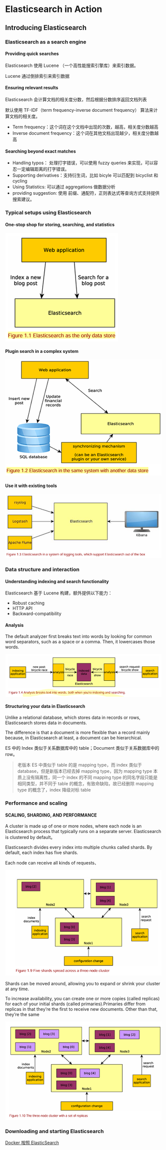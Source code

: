 # Elasticsearch in Action

## Introducing Elasticsearch

### Elasticsearch as a search engine

#### Providing quick searches

Elasticsearch 使用 Lucene （一个高性能搜索引擎库）来索引数据。

Lucene 通过倒排索引来索引数据

#### Ensuring relevant results

Elasticsearch 会计算文档的相关度分数，然后根据分数排序返回文档列表

默认使用 TF-IDF（term frequency-inverse document frequency） 算法来计算文档的相关度。

- Term frequency：这个词在这个文档中出现的次数，越高，相关度分数越高
- Inverse document frequency：这个词在其他文档出现越少，相关度分数越高

#### Searching beyond exact matches

- Handling typos： 处理打字错误，可以使用 fuzzy queries 来实现，可以容忍一定编辑距离的打字错误。
- Supporting derivatives：支持衍生词，比如 bicyle 可以匹配到 bicyclist 和 cycling
- Using Statistics: 可以通过 aggregations 做数据分析
- providing suggestion: 使用 前缀、通配符，正则表达式等查询方式支持提供搜索建议。

### Typical setups using Elasticsearch

#### One-stop shop for storing, searching, and statistics

![](../images/es-setup-1.png)

#### Plugin search in a complex system 

![](../images/es-setup-2.png)

#### Use it with existing tools 

![](../images/es-setup-3.png)

### Data structure and interaction

#### Understanding indexing and search functionality 

Elasticsearch 基于 Lucene 构建，额外提供以下能力：

- Robust caching
- HTTP API
- Backward-compatibility

#### Analysis

The default analyzer first breaks text into words by looking for common word separators, such as a space or a comma. Then, it lowercases those words.

![](../images/es-analysis-1.png)

#### Structuring your data in Elasticsearch

Unlike a relational database, which stores data in records or rows, Elasticsearch stores data in 
documents.

The difference is that a document is more flexible than a record mainly because, in 
Elasticsearch at least, a document can be hierarchical.

ES 中的 Index 类似于关系数据库中的 table；Document 类似于关系数据库中的 row。

> 老版本 ES 中类似于 table 的是 mapping type，而 index 类似于 database，但是新版本已经去掉 mapping type，因为 mapping type 本质上没有隔离性，同一个 index 的不同 mapping type 的同名字段只能是相同类型，并不同于 table 的概念，有致命缺陷，故已经删除 mapping type 的概念了，index 降级对标 table

### Performance and scaling

#### SCALING, SHARDING, AND PERFORMANCE

A cluster is made up of one or more nodes, where each node is an Elasticsearch process that 
typically runs on a separate server. Elasticsearch is clustered by default。

Elasticsearch divides every index into multiple chunks called shards. By default, each index has five shards. 

Each node can receive all kinds of requests、

![](../images/es-shard-1.png)

Shards can be moved around, allowing you to expand or shrink your cluster at any time.

To increase availability, you can create one or more copies (called replicas) for each of your initial shards (called primaries).Primaries differ from replicas in that they’re the first to receive new documents. Other than that, they’re the same

![](../images/es-shard-2.png)

### Downloading and starting Elasticsearch

[Docker 按照 ElasticSearch](https://www.elastic.co/guide/en/elasticsearch/reference/current/docker.html#_configure_and_start_the_cluster)
